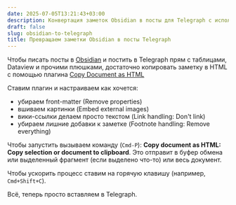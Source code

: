 ```yaml
---
date: 2025-07-05T13:21:43+03:00
description: Конвертация заметок Obsidian в посты для Telegraph с использованием плагина Copy document as HTML
draft: false
slug: obsidian-to-telegraph
title: Превращаем заметки Obsidian в посты Telegraph
---
```


Чтобы писать посты в [Obsidian](https://obsidian.md) и постить в Telegraph прям с таблицами, Dataview и прочими плюшками, достаточно копировать заметку в HTML с помощью плагина [Copy Document as HTML](https://github.com/mvdkwast/obsidian-copy-as-html)

Ставим плагин и настраиваем как хочется:

- убираем front-matter (Remove properties)
- вшиваем картинки (Embed external images)
- вики-ссылки делаем просто текстом (Link handling: Don't link)
- убираем лишние добавки к заметке (Footnote handling: Remove everything)

Чтобы запустить вызываем команду (`Cmd-P`): **Copy document as HTML: Copy selection or document to clipboard**. Это отправит в буфер обмена или выделенный фрагмент (если выделено что-то) или весь документ.

Чтобы ускорить процесс ставим на горячую клавишу (например, `Cmd+Shift+C`).

Всё, теперь просто вставляем в Telegraph.